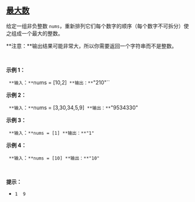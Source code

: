 ## [最大数](https://leetcode-cn.com/problems/largest-number/)

给定一组非负整数 `nums`，重新排列它们每个数字的顺序（每个数字不可拆分）使之组成一个最大的整数。

**注意：**输出结果可能非常大，所以你需要返回一个字符串而不是整数。

 

**示例 1：**

`
**输入`：`**`nums = [10,2]`
**输出：**`"210"``

**示例 2：**

`
**输入`：`**`nums = [3,30,34,5,9]`
**输出：**`"9534330"`
`

**示例 3：**

`
**输入`：`**nums = [1]
**输出：**"1"
`

**示例 4：**

`
**输入`：`**nums = [10]
**输出：**"10"
`

 

**提示：**

*   `1 
9
`